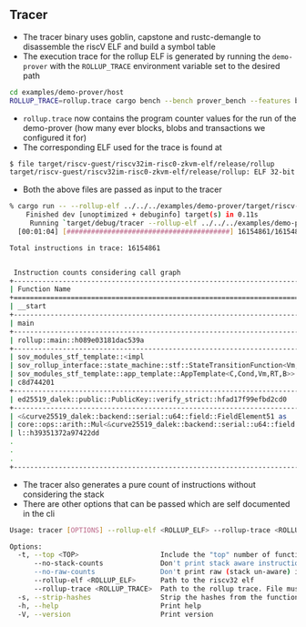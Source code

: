 ## Tracer
* The tracer binary uses goblin, capstone and rustc-demangle to disassemble the riscV ELF and build a symbol table
* The execution trace for the rollup ELF is generated by running the `demo-prover` with the `ROLLUP_TRACE` environment variable set to the desired path
```bash
cd examples/demo-prover/host
ROLLUP_TRACE=rollup.trace cargo bench --bench prover_bench --features bench
```
* `rollup.trace` now contains the program counter values for the run of the demo-prover (how many ever blocks, blobs and transactions we configured it for)
* The corresponding ELF used for the trace is found at 
```bash
$ file target/riscv-guest/riscv32im-risc0-zkvm-elf/release/rollup
target/riscv-guest/riscv32im-risc0-zkvm-elf/release/rollup: ELF 32-bit LSB executable, UCB RISC-V, soft-float ABI, version 1 (SYSV), statically linked, with debug_info, not stripped
```
* Both the above files are passed as input to the tracer
```bash
% cargo run -- --rollup-elf ../../../examples/demo-prover/target/riscv-guest/riscv32im-risc0-zkvm-elf/release/rollup --rollup-trace ../../../examples/demo-prover/host/rollup.trace 
    Finished dev [unoptimized + debuginfo] target(s) in 0.11s
     Running `target/debug/tracer --rollup-elf ../../../examples/demo-prover/target/riscv-guest/riscv32im-risc0-zkvm-elf/release/rollup --rollup-trace ../../../examples/demo-prover/rollup.trace`
  [00:01:04] [########################################] 16154861/16154861 (0s)                                                    

Total instructions in trace: 16154861


 Instruction counts considering call graph
+--------------------------------------------------------------------------------------------+-------------------+
| Function Name                                                                              | Instruction Count |
+============================================================================================+===================+
| __start                                                                                    | 16154854          |
+--------------------------------------------------------------------------------------------+-------------------+
| main                                                                                       | 16153565          |
+--------------------------------------------------------------------------------------------+-------------------+
| rollup::main::h089e03181dac539a                                                            | 16153559          |
+--------------------------------------------------------------------------------------------+-------------------+
| sov_modules_stf_template::<impl                                                            | 15350436          |
| sov_rollup_interface::state_machine::stf::StateTransitionFunction<Vm,B> for                |                   |
| sov_modules_stf_template::app_template::AppTemplate<C,Cond,Vm,RT,B>>::apply_slot::h820293d |                   |
| c8d744201                                                                                  |                   |
+--------------------------------------------------------------------------------------------+-------------------+
| ed25519_dalek::public::PublicKey::verify_strict::hfad17f99efbd2cd0                         | 13528566          |
+--------------------------------------------------------------------------------------------+-------------------+
| <&curve25519_dalek::backend::serial::u64::field::FieldElement51 as                         | 8295218           |
| core::ops::arith::Mul<&curve25519_dalek::backend::serial::u64::field::FieldElement51>>::mu |                   |
| l::h39351372a97422dd                                                                       |                   |
.
.
.
+--------------------------------------------------------------------------------------------+-------------------+
```
* The tracer also generates a pure count of instructions without considering the stack
* There are other options that can be passed which are self documented in the cli
```bash
Usage: tracer [OPTIONS] --rollup-elf <ROLLUP_ELF> --rollup-trace <ROLLUP_TRACE>

Options:
  -t, --top <TOP>                    Include the "top" number of functions [default: 30]
      --no-stack-counts              Don't print stack aware instruction counts
      --no-raw-counts                Don't print raw (stack un-aware) instruction counts
      --rollup-elf <ROLLUP_ELF>      Path to the riscv32 elf
      --rollup-trace <ROLLUP_TRACE>  Path to the rollup trace. File must be one u64 program counter per line
  -s, --strip-hashes                 Strip the hashes from the function name while printing
  -h, --help                         Print help
  -V, --version                      Print version

```